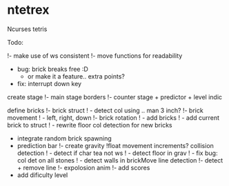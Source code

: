 # ntetrex
Ncurses tetris 

Todo:

!- make use of ws consistent
!- move functions for readability

- bug: brick breaks free :D
    - or make it a feature.. extra points?
- fix: interrupt down key

create stage
!- main stage borders
!- counter stage + predictor + level indic

define bricks
!- brick struct
!  - detect col using .. man 3 inch?
!- brick movement
!  - left, right, down
!- brick rotation
!  - add bricks
!  - add current brick to struct
!  - rewrite floor col detection for new bricks
- integrate random brick spawning
- prediction bar
!- create gravity
!float movement increments?
collision detection
! - detect if char tea not ws
!  - detect floor in grav
!  - fix bug: col det on all stones
!  - detect walls in brickMove
line detection
!- detect + remove line
!- expolosion anim
!- add scores
- add dificulty level
